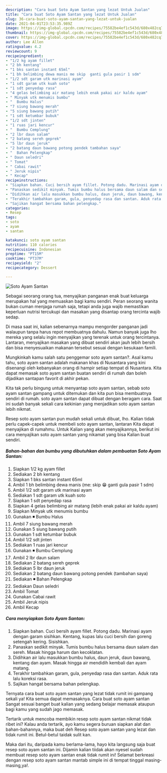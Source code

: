 ```yaml
---
description: "Cara buat Soto Ayam Santan yang lezat Untuk Jualan"
title: "Cara buat Soto Ayam Santan yang lezat Untuk Jualan"
slug: 36-cara-buat-soto-ayam-santan-yang-lezat-untuk-jualan
date: 2021-04-01T23:53:35.989Z
image: https://img-global.cpcdn.com/recipes/75582be4ef1c543d/680x482cq70/soto-ayam-santan-foto-resep-utama.jpg
thumbnail: https://img-global.cpcdn.com/recipes/75582be4ef1c543d/680x482cq70/soto-ayam-santan-foto-resep-utama.jpg
cover: https://img-global.cpcdn.com/recipes/75582be4ef1c543d/680x482cq70/soto-ayam-santan-foto-resep-utama.jpg
author: Lee Allen
ratingvalue: 4.2
reviewcount: 9
recipeingredient:
- "1/2 kg ayam fillet"
- "2 bh kentang"
- "1 bks santan instant 65ml"
- "1 bh belimbing dewa manis me skip  ganti gula pasir 1 sdm"
- "1/2 sdt garam utk marinasi ayam"
- "1 sdt garam utk kuah soto"
- "1 sdt penyedap rasa"
- "4 gelas belimbing air matang lebih enak pakai air kaldu ayam"
- " Minyak utk menumis bumbu"
- "  Bumbu Halus"
- "7 siung bawang merah"
- "5 siung bawang putih"
- "1 sdt ketumbar bubuk"
- "1/2 sdt jinten"
- "1 ruas jari kencur"
- "  Bumbu Cemplung"
- "2 lbr daun salam"
- "2 batang sereh geprek"
- "5 lbr daun jeruk"
- "2 batang daun bawang potong pendek tambahan saya"
- "  Bahan Pelengkap"
- " Daun seledri"
- " Tomat"
- " Cabai rawit"
- " Jeruk nipis"
- " Kecap"
recipeinstructions:
- "Siapkan bahan. Cuci bersih ayam fillet. Potong dadu. Marinasi ayam dengan garam sisihkan. Kentang, kupas lalu cuci bersih dan goreng setengah kering. Sisishkan."
- "Panaskan sedikit minyak. Tumis bumbu halus bersama daun salam dan sereh. Masak hingga harum dan kecoklatan."
- "Didihkan air lalu masukkan bumbu halus, daun jeruk, daun bawang, kentang dan ayam. Masak hingga air mendidih kembali dan ayam matang."
- "Terakhir tambahkan garam, gula, penyedap rasa dan santan. Aduk rata lalu koreksi rasa."
- "Sajikan hangat bersama bahan pelengkap."
categories:
- Resep
tags:
- soto
- ayam
- santan

katakunci: soto ayam santan 
nutrition: 110 calories
recipecuisine: Indonesian
preptime: "PT15M"
cooktime: "PT37M"
recipeyield: "2"
recipecategory: Dessert

---
```



![Soto Ayam Santan](https://img-global.cpcdn.com/recipes/75582be4ef1c543d/680x482cq70/soto-ayam-santan-foto-resep-utama.jpg)

Sebagai seorang orang tua, menyajikan panganan enak buat keluarga merupakan hal yang memuaskan bagi kamu sendiri. Peran seorang  wanita bukan cuman menjaga rumah saja, tetapi anda juga wajib memastikan keperluan nutrisi tercukupi dan masakan yang disantap orang tercinta wajib sedap.

Di masa  saat ini, kalian sebenarnya mampu mengorder panganan jadi walaupun tanpa harus repot membuatnya dahulu. Namun banyak juga lho mereka yang selalu ingin menyajikan yang terenak untuk orang tercintanya. Lantaran, menyajikan masakan yang dibuat sendiri akan jauh lebih bersih dan bisa menyesuaikan makanan tersebut sesuai dengan kesukaan famili. 



Mungkinkah kamu salah satu penggemar soto ayam santan?. Asal kamu tahu, soto ayam santan adalah makanan khas di Nusantara yang kini disenangi oleh kebanyakan orang di hampir setiap tempat di Nusantara. Kita dapat memasak soto ayam santan buatan sendiri di rumah dan boleh dijadikan santapan favorit di akhir pekan.

Kita tak perlu bingung untuk menyantap soto ayam santan, sebab soto ayam santan gampang untuk ditemukan dan kita pun bisa membuatnya sendiri di rumah. soto ayam santan dapat dibuat dengan beragam cara. Saat ini sudah banyak sekali cara kekinian yang menjadikan soto ayam santan lebih nikmat.

Resep soto ayam santan pun mudah sekali untuk dibuat, lho. Kalian tidak perlu capek-capek untuk membeli soto ayam santan, lantaran Kita dapat menyajikan di rumahmu. Untuk Kalian yang akan menyajikannya, berikut ini cara menyajikan soto ayam santan yang nikamat yang bisa Kalian buat sendiri.

<!--inarticleads1-->

##### Bahan-bahan dan bumbu yang dibutuhkan dalam pembuatan Soto Ayam Santan:

1. Siapkan 1/2 kg ayam fillet
1. Sediakan 2 bh kentang
1. Siapkan 1 bks santan instant 65ml
1. Ambil 1 bh belimbing dewa manis (me: skip 😁 ganti gula pasir 1 sdm)
1. Ambil 1/2 sdt garam utk marinasi ayam
1. Sediakan 1 sdt garam utk kuah soto
1. Siapkan 1 sdt penyedap rasa
1. Siapkan 4 gelas belimbing air matang (lebih enak pakai air kaldu ayam)
1. Siapkan  Minyak utk menumis bumbu
1. Gunakan  ◾ Bumbu Halus
1. Ambil 7 siung bawang merah
1. Gunakan 5 siung bawang putih
1. Gunakan 1 sdt ketumbar bubuk
1. Ambil 1/2 sdt jinten
1. Sediakan 1 ruas jari kencur
1. Gunakan  ◾ Bumbu Cemplung
1. Ambil 2 lbr daun salam
1. Sediakan 2 batang sereh geprek
1. Sediakan 5 lbr daun jeruk
1. Sediakan 2 batang daun bawang potong pendek (tambahan saya)
1. Sediakan  ◾ Bahan Pelengkap
1. Sediakan  Daun seledri
1. Ambil  Tomat
1. Gunakan  Cabai rawit
1. Ambil  Jeruk nipis
1. Ambil  Kecap




<!--inarticleads2-->

##### Cara menyiapkan Soto Ayam Santan:

1. Siapkan bahan. Cuci bersih ayam fillet. Potong dadu. Marinasi ayam dengan garam sisihkan. Kentang, kupas lalu cuci bersih dan goreng setengah kering. Sisishkan.
1. Panaskan sedikit minyak. Tumis bumbu halus bersama daun salam dan sereh. Masak hingga harum dan kecoklatan.
1. Didihkan air lalu masukkan bumbu halus, daun jeruk, daun bawang, kentang dan ayam. Masak hingga air mendidih kembali dan ayam matang.
1. Terakhir tambahkan garam, gula, penyedap rasa dan santan. Aduk rata lalu koreksi rasa.
1. Sajikan hangat bersama bahan pelengkap.




Ternyata cara buat soto ayam santan yang lezat tidak rumit ini gampang sekali ya! Kita semua dapat memasaknya. Cara buat soto ayam santan Sangat sesuai banget buat kalian yang sedang belajar memasak ataupun bagi kamu yang sudah jago memasak.

Tertarik untuk mencoba membikin resep soto ayam santan nikmat tidak ribet ini? Kalau anda tertarik, ayo kamu segera buruan siapkan alat dan bahan-bahannya, maka buat deh Resep soto ayam santan yang lezat dan tidak rumit ini. Betul-betul taidak sulit kan. 

Maka dari itu, daripada kamu berlama-lama, hayo kita langsung saja buat resep soto ayam santan ini. Dijamin kalian tiidak akan nyesel sudah membuat resep soto ayam santan enak tidak rumit ini! Selamat berkreasi dengan resep soto ayam santan mantab simple ini di tempat tinggal masing-masing,ya!.

